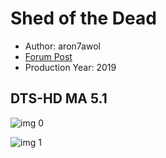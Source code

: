 # Shed of the Dead

* Author: aron7awol
* [Forum Post](https://www.avsforum.com/threads/bass-eq-for-filtered-movies.2995212/post-58165446)
* Production Year: 2019

## DTS-HD MA 5.1

![img 0](https://i.imgur.com/A6EgY2o.jpg)

![img 1](https://i.imgur.com/5fog0r9.jpg)

